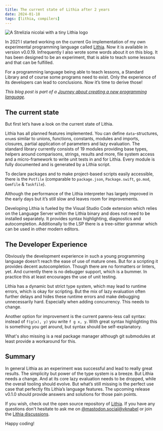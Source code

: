 ```yaml
---
title: The current state of Lithia after 2 years
date: 2024-01-18
tags: [lithia, compilers]
---
```


![A Strelizia nicolai with a tiny Lithia logo](/images/shared-posts/lithia-strelitzia-lush.jpeg "The name and logo of the Lithia programming language are derived from the Strelitzia nicolai.")

In 2021 I started working on the current Go implementation of my own experimental programming language called [Lithia](https://github.com/vknabel/lithia). Now it is available in version v0.0.19. Infrequently I also wrote some words about it on this blog.
It has been designed to be an experiment, that is able to teach some lessons and that can be fulfilled.

For a programming language being able to teach lessons, a Standard Library and of course some programs need to exist. Only the experience of its developers can lead to conclusions.
Now it’s time to derive those!

_This blog post is part of a [Journey about creating a new programming language](/posts/journey-about-creating-a-new-programming-language/)._


## The current state
But first let’s have a look on the current state of Lithia.

Lithia has all planned features implemented. You can define `data`-structures, `enum`s similar to unions, functions, constants, modules and imports, closures, partial application of  parameters and lazy evaluation.
The standard library currently consists of 19 modules providing base types, helpers around comparisons, strings, results and more, file system access and a micro-framework to write unit tests in and for Lithia. Every module is fully documented and is generated by a Lithia script.

To declare packages and to make project-based scripts easily accessible, there is the `Potfile` (comparable to `package.json`, `Package.swift`, `go.mod`, `Gemfile` & `Taskfile`).

Although the performance of the Lithia interpreter has largely improved in the early days but it’s still slow and leaves room for improvements.

Developing Lithia is fueled by the Visual Studio Code extension which relies on the Language Server within the Lithia binary and does not need to be installed separately.
It provides syntax highlighting, diagnostics and autocompletion. Additionally to the LSP there is a tree-sitter grammar which can be used in other modern editors.

## The Developer Experience
Obviously the development experience in such a young programming language doesn’t reach the ease of use of mature ones. But for a scripting it provides decent autocompletion.
Though there are no formatters or linters, yet. And currently there is no debugger support, which is a bummer. In practice this at least encourages the use of unit testing.

Lithia has a dynamic but strict type system, which may lead to runtime errors, which is okay for scripting. But the mix of lazy  evaluation often further delays and hides these runtime errors and make debugging unnecessarily hard. Especially when adding concurrency. This needs to change.

Another option for improvement is the current parens-less call syntax: instead of `f(g(x), y)` you write `f g x, y`. With great syntax highlighting this is something you get around, but syntax should be self-explanatory.

What's also missing is a real package manager although git submodules at least provide a workaround for this.

## Summary
In general Lithia as an experiment was successful and lead to really great results. The simplicity but power of the type system is a breeze. But Lithia needs a change. And at its core lazy evaluation needs to be dropped, while the overall tooling should evolve.
But what’s still missing is the perfect use case that perfectly fits Lithia’s language features.
The upcoming release v0.1.0 should provide answers and solutions for those pain points.

If you wish, check out the open source repository of [Lithia](https://github.com/vknabel/lithia). If you have any questions don't hesitate to ask me on [@mastodon.social@vknabel](https://mastodon.social/@vknabel) or join the [Lithia discussions](https://github.com/vknabel/lithia/discussions).

Happy coding!
